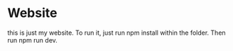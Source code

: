 # Website
this is just my website.
To run it, just run npm install within the folder.
Then run npm run dev.
